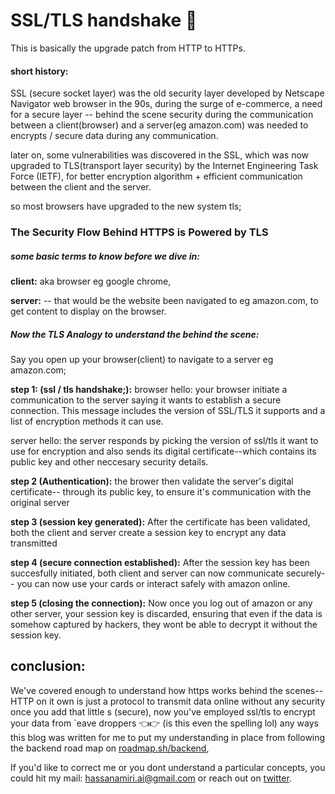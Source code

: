 # SSL/TLS handshake 🤝

This is basically the upgrade patch from HTTP to HTTPs.

#### short history:

SSL (secure socket layer) was the old security layer developed by Netscape Navigator web browser in the 90s, during the surge of e-commerce, a need for a secure layer -- behind the scene security during the communication between a client(browser) and a server(eg amazon.com) was needed to encrypts / secure data during any communication.

later on, some vulnerabilities was discovered in the SSL, which was now upgraded to TLS(transport layer security) by the Internet Engineering Task Force (IETF), for better encryption algorithm + efficient communication between the client and the server.

so most browsers have upgraded to the new system tls;

### The Security Flow Behind HTTPS is Powered by TLS

##### some basic terms to know before we dive in:

**client:** aka browser eg google chrome,

**server:** -- that would be the website been navigated to eg amazon.com, to get content to display on the browser.

##### Now the TLS Analogy to understand the behind the scene:

Say you open up your browser(client) to navigate to a server eg amazon.com;

**step 1: (ssl / tls handshake;):**
browser hello: your browser initiate a communication to the server saying it wants to establish a secure connection. This message includes the version of SSL/TLS it supports and a list of encryption methods it can use.

server hello: the server responds by picking the version of ssl/tls it want to use for encryption and also sends its digital certificate--which contains its public key and other neccesary security details.

**step 2 (Authentication):**
the brower then validate the server's digital certificate-- through its public key, to ensure it's communication with the original server

**step 3 (session key generated):**
After the certificate has been validated, both the client and server create a session key to encrypt any data transmitted

**step 4 (secure connection established):**
After the session key has been succesfully initiated, both client and server can now communicate securely-- you can now use your cards or interact safely with amazon online.

**step 5 (closing the connection):**
Now once you log out of amazon or any other server, your session key is discarded, ensuring that even if the data is somehow captured by hackers, they wont be able to decrypt it without the session key.

## conclusion:

We've covered enough to understand how https works behind the scenes--HTTP on it own is just a protocol to transmit data online without any security once you add that little s (secure), now you've employed ssl/tls to encrypt your data from `eave droppers 👈👉 (is this even the spelling lol) any ways this blog was written for me to put my understanding in place from following the backend road map on [roadmap.sh/backend](https://roadmap.sh/backend),

If you'd like to correct me or you dont understand a particular concepts, you could hit my mail: hassanamiri.ai@gmail.com or reach out on [twitter](https://x.com/HassanAmiriiii).
